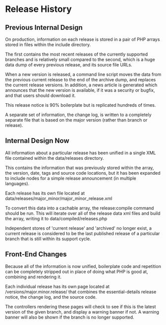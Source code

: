 # Release History
## Previous Internal Design
On production, information on each release is stored in a pair of PHP arrays
stored in files within the include directory.

The first contains the most recent releases of the currently supported branches 
and is relatively small compared to the second, which is a huge data dump of every
previous release, and its source file URLs. 

When a new version is released, a command line script moves the data from the previous 
current release to the end of the archive dump, and replaces the current release versions. 
In addition, a news article is generated which announces that the new version is available, 
if it was a security or bugfix, and  that users should download it.

This release notice is 90% boilerplate but is replicated hundreds of times. 

A separate set of information, the change log, is written to a completely separate file that
is based on the major version (rather than branch or release).

## Internal Design Now
All information about a particular release has been unified in a single XML file
contained within the data/releases directory. 

This contains the information that was previously stored within the array, the version,
date, tags and source code locations, but it has been expanded to include nodes
for a simple release announcement (in multiple languages).

Each release has its own file located at data/releases/major_minor/major_minor_release.xml

To convert this data into a cachable array, the release:compile command should be run. This 
will iterate over all of the release data xml files and build the array, writing it to 
data/compiled/releases.php

Independent stores of 'current release' and 'archived' no longer exist, a current release is
considered to be the last published release of a particular branch that is still within its
support cycle.  

## Front-End Changes
Because all of the information is now unified, boilerplate code and repetition can be
completely stripped out in place of doing what PHP is good at, combining and rendering
it.

Each individual release has its own page located at /versions/major.minor.release/ that
combines the essential-details release notice, the change log, and the source code. 

The controllers rendering these pages will check to see if this is the latest version of
the given branch, and display a warning banner if not. A warning banner will also be shown
if the branch is no longer supported. 